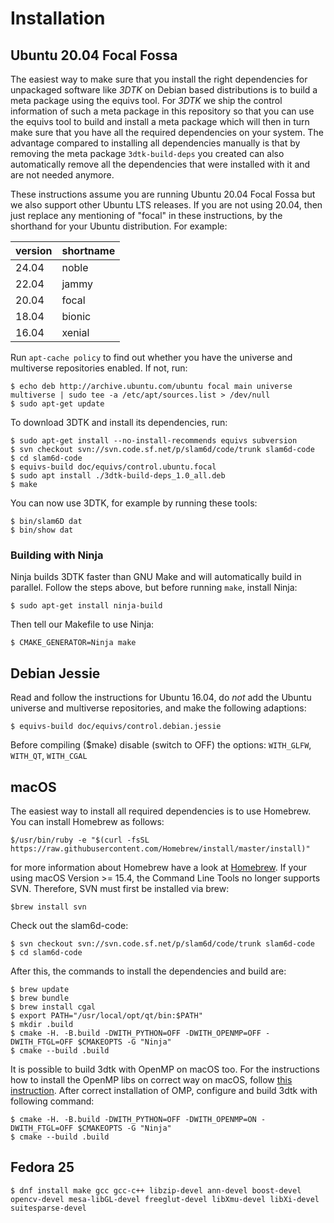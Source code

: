 # Installation

## Ubuntu 20.04 Focal Fossa

The easiest way to make sure that you install the right dependencies for
unpackaged software like _3DTK_ on Debian based distributions is to build a
meta package using the equivs tool. For _3DTK_ we ship the control information
of such a meta package in this repository so that you can use the equivs tool
to build and install a meta package which will then in turn make sure that you
have all the required dependencies on your system. The advantage compared to
installing all dependencies manually is that by removing the meta package
`3dtk-build-deps` you created can also automatically remove all the
dependencies that were installed with it and are not needed anymore.

These instructions assume you are running Ubuntu 20.04 Focal Fossa but we also
support other Ubuntu LTS releases. If you are not using 20.04, then just
replace any mentioning of "focal" in these instructions, by the shorthand for
your Ubuntu distribution. For example:

| version | shortname |
|---------|-----------|
| 24.04   | noble     |
| 22.04   | jammy     |
| 20.04   | focal     |
| 18.04   | bionic    |
| 16.04   | xenial    |

Run `apt-cache policy` to find out whether you have the universe and multiverse
repositories enabled. If not, run:

```
$ echo deb http://archive.ubuntu.com/ubuntu focal main universe multiverse | sudo tee -a /etc/apt/sources.list > /dev/null
$ sudo apt-get update
```

To download 3DTK and install its dependencies, run:

```
$ sudo apt-get install --no-install-recommends equivs subversion
$ svn checkout svn://svn.code.sf.net/p/slam6d/code/trunk slam6d-code
$ cd slam6d-code
$ equivs-build doc/equivs/control.ubuntu.focal
$ sudo apt install ./3dtk-build-deps_1.0_all.deb
$ make
```

You can now use 3DTK, for example by running these tools:

```
$ bin/slam6D dat
$ bin/show dat
```

### Building with Ninja

Ninja builds 3DTK faster than GNU Make and will automatically build in
parallel. Follow the steps above, but before running `make`, install Ninja:

```
$ sudo apt-get install ninja-build
```

Then tell our Makefile to use Ninja:

```
$ CMAKE_GENERATOR=Ninja make
```

## Debian Jessie

Read and follow the instructions for Ubuntu 16.04, do *not* add the Ubuntu
universe and multiverse repositories, and make the following adaptions:

```
$ equivs-build doc/equivs/control.debian.jessie
```

Before compiling ($make) disable (switch to OFF) the options:
`WITH_GLFW`, `WITH_QT`, `WITH_CGAL`

## macOS

The easiest way to install all required dependencies is to use Homebrew. You can install Homebrew as follows:
```
$/usr/bin/ruby -e "$(curl -fsSL https://raw.githubusercontent.com/Homebrew/install/master/install)"
```
for more information about Homebrew have a look at [Homebrew](http://brew.sh/index_de.html).
If your using macOS Version >= 15.4, the Command Line Tools no longer supports SVN. Therefore, SVN must first be installed via brew:
```
$brew install svn
```
Check out the slam6d-code:
```
$ svn checkout svn://svn.code.sf.net/p/slam6d/code/trunk slam6d-code
$ cd slam6d-code
```

After this, the commands to install the dependencies and build are:
```
$ brew update
$ brew bundle
$ brew install cgal
$ export PATH="/usr/local/opt/qt/bin:$PATH"
$ mkdir .build
$ cmake -H. -B.build -DWITH_PYTHON=OFF -DWITH_OPENMP=OFF -DWITH_FTGL=OFF $CMAKEOPTS -G "Ninja"
$ cmake --build .build
```

It is possible to build 3dtk with OpenMP on macOS too. For the instructions how to install the OpenMP libs on correct way 
on macOS, follow [this instruction](https://mac.r-project.org/openmp/). After correct installation of OMP, configure and build
3dtk with following command: 
```
$ cmake -H. -B.build -DWITH_PYTHON=OFF -DWITH_OPENMP=ON -DWITH_FTGL=OFF $CMAKEOPTS -G "Ninja"
$ cmake --build .build
```


## Fedora 25
```
$ dnf install make gcc gcc-c++ libzip-devel ann-devel boost-devel opencv-devel mesa-libGL-devel freeglut-devel libXmu-devel libXi-devel suitesparse-devel
```
